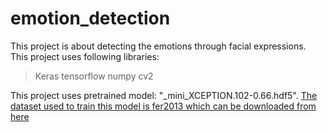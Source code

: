 # emotion_detection

This project is about detecting the emotions through facial expressions.
This project uses following libraries:
   > Keras
   > tensorflow
   > numpy
   > cv2

This project uses pretrained model: "_mini_XCEPTION.102-0.66.hdf5".
[The dataset used to train this model is fer2013 which can be downloaded from here](https://www.kaggle.com/c/challenges-in-representation-learning-facial-expression-recognition-challenge/data) 
